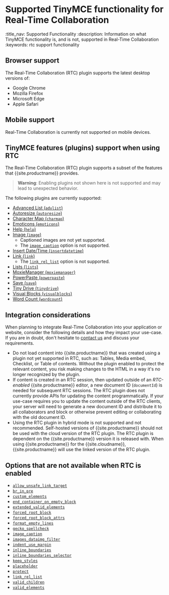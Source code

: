 # Supported TinyMCE functionality for Real-Time Collaboration
:title_nav: Supported Functionality
:description: Information on what TinyMCE functionality is, and is not, supported in Real-Time Collaboration
:keywords: rtc support functionality

## Browser support

The Real-Time Collaboration (RTC) plugin supports the latest desktop versions of:

* Google Chrome
* Mozilla Firefox
* Microsoft Edge
* Apple Safari

## Mobile support

Real-Time Collaboration is currently not supported on mobile devices.

## TinyMCE features (plugins) support when using RTC

The Real-Time Collaboration (RTC) plugin supports a subset of the features that {{site.productname}} provides.

> **Warning**: Enabling plugins not shown here is not supported and may lead to unexpected behavior.

The following plugins are currently supported:

* [Advanced List (`advlist`)]({{site.baseurl}}/plugins-ref/opensource/advlist/)
* [Autoresize (`autoresize`)]({{site.baseurl}}/plugins-ref/opensource/autoresize/)
* [Character Map (`charmap`)]({{site.baseurl}}/plugins-ref/opensource/charmap/)
* [Emoticons (`emoticons`)]({{site.baseurl}}/plugins-ref/opensource/emoticons/)
* [Help (`help`)]({{site.baseurl}}/plugins-ref/opensource/help/)
* [Image (`image`)]({{site.baseurl}}/plugins-ref/opensource/image/)
  * Captioned images are not yet supported.
  * The [`image_caption`]({{site.baseurl}}/plugins-ref/opensource/image/#image_caption) option is not supported.
* [Insert Date/Time (`insertdatetime`)]({{site.baseurl}}/plugins-ref/opensource/insertdatetime/)
* [Link (`link`)]({{site.baseurl}}/plugins-ref/opensource/link/)
  * The [`link_rel_list`]({{site.baseurl}}/plugins-ref/opensource/link/#link_rel_list) option is not supported.
* [Lists (`lists`)]({{site.baseurl}}/plugins-ref/opensource/lists/)
* [MoxieManager (`moxiemanager`)]({{site.baseurl}}/plugins-ref/premium/moxiemanager/)
* [PowerPaste (`powerpaste`)]({{site.baseurl}}/plugins-ref/premium/powerpaste/)
* [Save (`save`)]({{site.baseurl}}/plugins-ref/opensource/save/)
* [Tiny Drive (`tinydrive`)]({{site.baseurl}}/plugins-ref/premium/tinydrive/)
* [Visual Blocks (`visualblocks`)]({{site.baseurl}}/plugins-ref/opensource/visualblocks/)
* [Word Count (`wordcount`)]({{site.baseurl}}/plugins-ref/opensource/wordcount/)

## Integration considerations

When planning to integrate Real-Time Collaboration into your application or website, consider the following details and how they impact your use-case. If you are in doubt, don't hesitate to [contact us]({{site.contactpage}}/) and discuss your requirements.

* Do not load content into {{site.productname}} that was created using a plugin not yet supported in RTC, such as: Tables, Media embed, Checklist, or Table of contents. Without the plugin enabled to protect the relevant content, you risk making changes to the HTML in a way it's no longer recognized by the plugin.
* If content is created in an RTC session, then updated outside of an _RTC-enabled_ {{site.productname}} editor, a new document ID (`documentId`) is needed for subsequent RTC sessions. The RTC plugin does not currently provide APIs for updating the content programmatically. If your use-case requires you to update the content outside of the RTC clients, your server will need to generate a new document ID and distribute it to all collaborators and block or otherwise prevent editing or collaborating with the old document ID.
* Using the RTC plugin in hybrid mode is not supported and not recommended. Self-hosted versions of {{site.productname}} should not be used with the cloud version of the RTC plugin. The RTC plugin is dependent on the {{site.productname}} version it is released with. When using {{site.productname}} for the {{site.cloudname}}, {{site.productname}} will use the linked version of the RTC plugin.

## Options that are not available when RTC is enabled

* [`allow_unsafe_link_target`]({{site.baseurl}}/content/content-filtering/#allow_unsafe_link_target)
* [`br_in_pre`]({{site.baseurl}}/content/content-filtering/#br_in_pre)
* [`custom_elements`]({{site.baseurl}}/content/content-filtering/#custom_elements)
* [`end_container_on_empty_block`]({{site.baseurl}}/content/content-behavior-options/#end_container_on_empty_block)
* [`extended_valid_elements`]({{site.baseurl}}/content/content-filtering/#extended_valid_elements)
* [`forced_root_block`]({{site.baseurl}}/content/content-filtering/#forced_root_block)
* [`forced_root_block_attrs`]({{site.baseurl}}/content/content-filtering/#forced_root_block_attrs)
* [`format_empty_lines`]({{site.baseurl}}/content/content-formatting/#format_empty_lines)
* [`gecko_spellcheck`]({{site.baseurl}}/content/spelling/#gecko_spellcheck)
* [`image_caption`]({{site.baseurl}}/plugins-ref/opensource/image/#image_caption)
* [`images_dataimg_filter`]({{site.baseurl}}/content/file-image-upload/#images_dataimg_filter)
* [`indent_use_margin`]({{site.baseurl}}/content/user-formatting-options/#indent_use_margin)
* [`inline_boundaries`]({{site.baseurl}}/content/content-behavior-options/#inline_boundaries)
* [`inline_boundaries_selector`]({{site.baseurl}}/content/content-behavior-options/#inline_boundaries_selector)
* [`keep_styles`]({{site.baseurl}}/content/content-behavior-options/#keep_styles)
* [`placeholder`]({{site.baseurl}}/initial-configuration/editor-important-options/#placeholder)
* [`protect`]({{site.baseurl}}/content/content-filtering/#protect)
* [`link_rel_list`]({{site.baseurl}}/plugins-ref/opensource/link/#link_rel_list)
* [`valid_children`]({{site.baseurl}}/content/content-filtering/#valid_children)
* [`valid_elements`]({{site.baseurl}}/content/content-filtering/#valid_elements)
